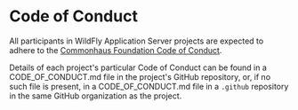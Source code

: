 # Code of Conduct

All participants in WildFly Application Server projects are expected to adhere to the [Commonhaus Foundation Code of Conduct](https://www.commonhaus.org/policies/code-of-conduct/).

Details of each project's particular Code of Conduct can be found in a CODE_OF_CONDUCT.md file in the project's GitHub repository, or, if no such file is present, in a CODE_OF_CONDUCT.md file in a `.github` repository in the same GitHub organization as the project.